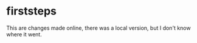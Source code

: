 # firststeps

This are changes made online, there was a local version, but I don't know where it went.
